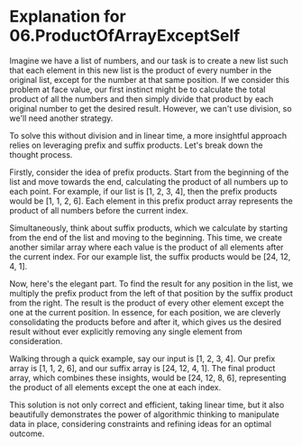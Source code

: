 # Explanation for 06.ProductOfArrayExceptSelf

Imagine we have a list of numbers, and our task is to create a new list such that each element in this new list is the product of every number in the original list, except for the number at that same position. If we consider this problem at face value, our first instinct might be to calculate the total product of all the numbers and then simply divide that product by each original number to get the desired result. However, we can't use division, so we'll need another strategy.

To solve this without division and in linear time, a more insightful approach relies on leveraging prefix and suffix products. Let's break down the thought process. 

Firstly, consider the idea of prefix products. Start from the beginning of the list and move towards the end, calculating the product of all numbers up to each point. For example, if our list is [1, 2, 3, 4], then the prefix products would be [1, 1, 2, 6]. Each element in this prefix product array represents the product of all numbers before the current index.

Simultaneously, think about suffix products, which we calculate by starting from the end of the list and moving to the beginning. This time, we create another similar array where each value is the product of all elements after the current index. For our example list, the suffix products would be [24, 12, 4, 1].

Now, here's the elegant part. To find the result for any position in the list, we multiply the prefix product from the left of that position by the suffix product from the right. The result is the product of every other element except the one at the current position. In essence, for each position, we are cleverly consolidating the products before and after it, which gives us the desired result without ever explicitly removing any single element from consideration.

Walking through a quick example, say our input is [1, 2, 3, 4]. Our prefix array is [1, 1, 2, 6], and our suffix array is [24, 12, 4, 1]. The final product array, which combines these insights, would be [24, 12, 8, 6], representing the product of all elements except the one at each index.

This solution is not only correct and efficient, taking linear time, but it also beautifully demonstrates the power of algorithmic thinking to manipulate data in place, considering constraints and refining ideas for an optimal outcome.
